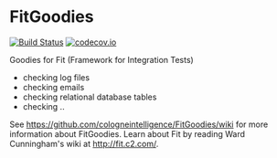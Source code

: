 FitGoodies
==========

[![Build Status](https://travis-ci.org/cologneintelligence/FitGoodies.svg?branch=master)](https://travis-ci.org/cologneintelligence/FitGoodies) [![codecov.io](http://codecov.io/github/cologneintelligence/FitGoodies/coverage.svg?branch=master)](http://codecov.io/github/cologneintelligence/FitGoodies?branch=master)

Goodies for Fit (Framework for Integration Tests)

- checking log files
- checking emails
- checking relational database tables
- checking ..

See https://github.com/cologneintelligence/FitGoodies/wiki for more information about FitGoodies. Learn about Fit by reading Ward Cunningham's wiki at http://fit.c2.com/.
